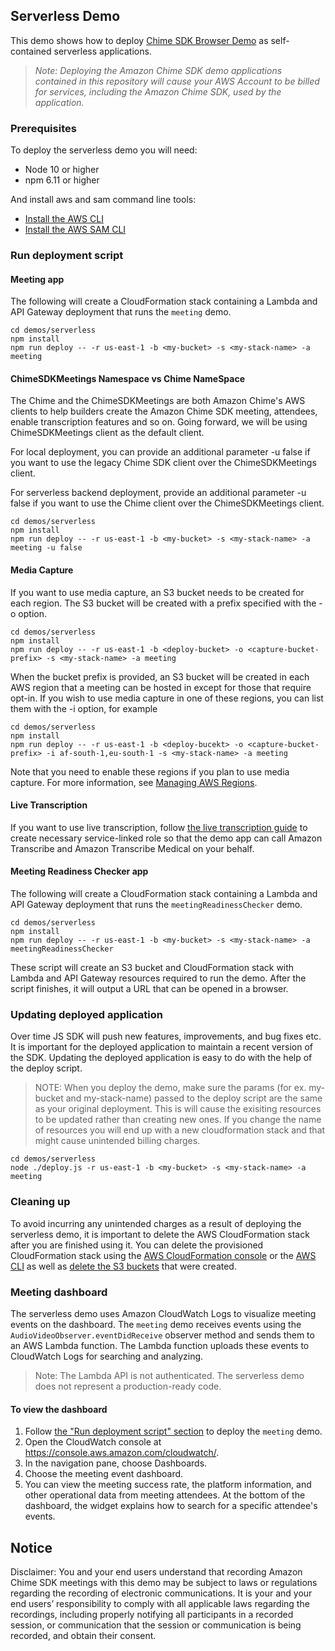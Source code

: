 ## Serverless Demo

This demo shows how to deploy [Chime SDK Browser Demo](https://github.com/aws/amazon-chime-sdk-js/tree/master/demos/browser) as self-contained serverless applications.

> *Note: Deploying the Amazon Chime SDK demo applications contained in this repository will cause your AWS Account to be billed for services, including the Amazon Chime SDK, used by the application.*

### Prerequisites

To deploy the serverless demo you will need:

- Node 10 or higher
- npm 6.11 or higher

And install aws and sam command line tools:

* [Install the AWS CLI](https://docs.aws.amazon.com/cli/latest/userguide/install-cliv1.html)
* [Install the AWS SAM CLI](https://docs.aws.amazon.com/serverless-application-model/latest/developerguide/serverless-sam-cli-install.html)

### Run deployment script

#### Meeting app
The following will create a CloudFormation stack containing a Lambda and
API Gateway deployment that runs the `meeting` demo.

```
cd demos/serverless
npm install
npm run deploy -- -r us-east-1 -b <my-bucket> -s <my-stack-name> -a meeting
```

#### ChimeSDKMeetings Namespace vs Chime NameSpace
The Chime and the ChimeSDKMeetings are both Amazon Chime's AWS clients to help builders create the Amazon Chime SDK meeting, attendees, enable transcription features and so on. Going forward, we will be using ChimeSDKMeetings client as the default client.

For local deployment, you can provide an additional parameter -u false if you want to use the legacy Chime SDK client over the ChimeSDKMeetings client.

For serverless backend deployment, provide an additional parameter -u false if you want to use the Chime client over the ChimeSDKMeetings client.

```
cd demos/serverless
npm install
npm run deploy -- -r us-east-1 -b <my-bucket> -s <my-stack-name> -a meeting -u false
```

#### Media Capture
If you want to use media capture, an S3 bucket needs to be created for each region.
The S3 bucket will be created with a prefix specified with the -o option.

```
cd demos/serverless
npm install
npm run deploy -- -r us-east-1 -b <deploy-bucket> -o <capture-bucket-prefix> -s <my-stack-name> -a meeting
```

When the bucket prefix is provided, an S3 bucket will be created in each AWS region that
a meeting can be hosted in except for those that require opt-in. If you wish to use
media capture in one of these regions, you can list them with the -i option, for example

```
cd demos/serverless
npm install
npm run deploy -- -r us-east-1 -b <deploy-bucekt> -o <capture-bucket-prefix> -i af-south-1,eu-south-1 -s <my-stack-name> -a meeting
```

Note that you need to enable these regions if you plan to use media capture. For more information, see [Managing AWS Regions](https://docs.aws.amazon.com/general/latest/gr/rande-manage.html).

#### Live Transcription
If you want to use live transcription, follow [the live transcription guide](https://docs.aws.amazon.com/chime/latest/dg/meeting-transcription.html) to create necessary service-linked role so that the demo app can call Amazon Transcribe and Amazon Transcribe Medical on your behalf.

#### Meeting Readiness Checker app
The following will create a CloudFormation stack containing a Lambda and
API Gateway deployment that runs the `meetingReadinessChecker` demo.

```
cd demos/serverless
npm install
npm run deploy -- -r us-east-1 -b <my-bucket> -s <my-stack-name> -a meetingReadinessChecker
```

These script will create an S3 bucket and CloudFormation stack
with Lambda and API Gateway resources required to run the demo. After the script
finishes, it will output a URL that can be opened in a browser.

### Updating deployed application
Over time JS SDK will push new features, improvements, and bug fixes etc. It is important for the deployed application to maintain a recent version of the SDK. Updating the deployed application is easy to do with the help of the deploy script. 

> NOTE: When you deploy the demo, make sure the params (for ex. my-bucket and my-stack-name) passed to the deploy script are the same as your original deployment. This is will cause the exisiting resources to be updated rather than creating new ones. If you change the name of resources you will end up with a new cloudformation stack and that might cause unintended billing charges.

```
cd demos/serverless
node ./deploy.js -r us-east-1 -b <my-bucket> -s <my-stack-name> -a meeting
```

### Cleaning up
To avoid incurring any unintended charges as a result of deploying the serverless demo, it is important to delete the AWS CloudFormation stack after you are finished using it. You can delete the provisioned CloudFormation stack using the [AWS CloudFormation console](https://docs.aws.amazon.com/AWSCloudFormation/latest/UserGuide/cfn-console-delete-stack.html) or the [AWS CLI](https://docs.aws.amazon.com/AWSCloudFormation/latest/UserGuide/using-cfn-cli-deleting-stack.html) as well as [delete the S3 buckets](https://docs.aws.amazon.com/AmazonS3/latest/userguide/delete-bucket.html) that were created.

### Meeting dashboard
The serverless demo uses Amazon CloudWatch Logs to visualize meeting events on the dashboard.
The `meeting` demo receives events using the `AudioVideoObserver.eventDidReceive` observer method and sends them to an AWS Lambda function.
The Lambda function uploads these events to CloudWatch Logs for searching and analyzing.

> Note: The Lambda API is not authenticated. The serverless demo does not represent a production-ready code.

#### To view the dashboard
1. Follow [the "Run deployment script" section](#meeting-app) to deploy the `meeting` demo.
2. Open the CloudWatch console at https://console.aws.amazon.com/cloudwatch/.
3. In the navigation pane, choose Dashboards.
4. Choose the meeting event dashboard.
5. You can view the meeting success rate, the platform information, and other operational data from meeting attendees.
  At the bottom of the dashboard, the widget explains how to search for a specific attendee's events.


## Notice
Disclaimer: You and your end users understand that recording Amazon Chime SDK meetings with this demo may be subject to laws or regulations regarding the recording of electronic communications. It is your and your end users’ responsibility to comply with all applicable laws regarding the recordings, including properly notifying all participants in a recorded session, or communication that the session or communication is being recorded, and obtain their consent.
